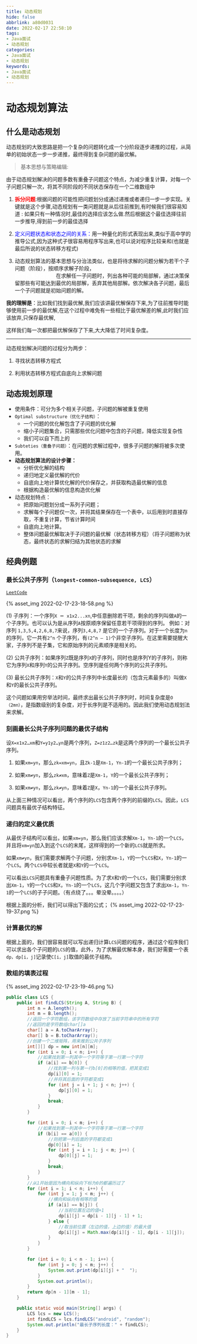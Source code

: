 ```yaml
---
title: 动态规划
hide: false
abbrlink: a80d0031
date: 2022-02-17 22:58:10
tags:
- Java面试
- 动态规划
categories:
- Java面试
- 动态规划
keywords:
- Java面试
- 动态规划
---
```


# 动态规划算法

## 什么是动态规划

动态规划的大致思路是把一个复杂的问题转化成一个分阶段逐步递推的过程，从简单的初始状态一步一步递推，最终得到复杂问题的最优解。

> 基本思想与策略编辑:

由于动态规划解决的问题多数有重叠子问题这个特点，为减少重复计算，对每一个子问题只解一次，将其不同阶段的不同状态保存在一个二维数组中

<!-- more -->

1. <font color="red">**拆分问题**</font>:根据问题的可能性把问题划分成通过递推或者递归一步一步实现。关键就是这个步骤,动态规划有一类问题就是从后往前推到,有时候我们很容易知道 : 如果只有一种情况时,最佳的选择应该怎么做.然后根据这个最佳选择往前一步推导,得到前一步的最佳选择

2. <font color="blue">定义问题状态和状态之间的关系：</font>用一种量化的形式表现出来,类似于高中学的推导公式,因为这种式子很容易用程序写出来,也可以说对程序比较亲和(也就是最后所说的状态转移方程式)

3. 动态规划算法的基本思想与分治法类似，也是将待求解的问题分解为若干个子问题（阶段），按顺序求解子阶段，<font color="white">前一子问题的解，为后一子问题的求解提供了有用的信息。</font>在求解任一子问题时，列出各种可能的局部解，通过决策保留那些有可能达到最优的局部解，丢弃其他局部解。依次解决各子问题，最后一个子问题就是初始问题的解。

**我的理解是**：比如我们找到最优解,我们应该讲最优解保存下来,为了往前推导时能够使用前一步的最优解,在这个过程中难免有一些相比于最优解差的解,此时我们应该放弃,只保存最优解,

这样我们每一次都把最优解保存了下来,大大降低了时间复杂度。
<hr/>

动态规划解决问题的过程分为两步：

1. 寻找状态转移方程式

2. 利用状态转移方程式自底向上求解问题

## 动态规划原理

- 使用条件：可分为多个相关子问题，子问题的解被重复使用
- `Optimal substructure（优化子结构）`：
   -  一个问题的优化解包含了子问题的优化解
   -  缩小子问题集合，只需那些优化问题中包含的子问题，降低实现复杂性
   -  我们可以自下而上的
- `Subteties（重叠子问题）`：在问题的求解过程中，很多子问题的解将被多次使用。
- **动态规划算法的设计步骤：**
    - 分析优化解的结构
    - 递归地定义最优解的代价
    - 自底向上地计算优化解的代价保存之，并获取构造最优解的信息
    - 根据构造最优解的信息构造优化解
- 动态规划特点：
    - 把原始问题划分成一系列子问题；
    - 求解每个子问题仅一次，并将其结果保存在一个表中，以后用到时直接存取，不重复计算，节省计算时间
    - 自底向上地计算。
    - 整体问题最优解取决于子问题的最优解（状态转移方程）（将子问题称为状态，最终状态的求解归结为其他状态的求解


## 经典例题

### 最长公共子序列（`longest-common-subsequence, LCS`） 

[`LeetCode`](https://leetcode-cn.com/problems/longest-common-subsequence/)

{% asset_img 2022-02-17-23-18-58.png %}

(1) 子序列：一个序列`X ＝ x1x2...xn`,中任意删除若干项，剩余的序列叫做`A`的一个子序列。也可以认为是从序列`A`按原顺序保留任意若干项得到的序列。
      例如：对序列 `1,3,5,4,2,6,8,7`来说，序列`3,4,8,7` 是它的一个子序列。对于一个长度为`n`的序列，它一共有`2^n` 个子序列，有`(2^n – 1)`个非空子序列。在这里需要提醒大家，子序列不是子集，它和原始序列的元素顺序是相关的。

(2) 公共子序列：如果序列`Z`既是序列`X`的子序列，同时也是序列Y的子序列，则称它为序列`X`和序列`Y`的公共子序列。空序列是任何两个序列的公共子序列。

(3) 最长公共子序列：`X`和`Y`的公共子序列中长度最长的（包含元素最多的）叫做`X`和`Y`的最长公共子序列。

这个问题如果用穷举法时间，最终求出最长公共子序列时，时间复杂度是`Ο（2mn）`，是指数级别的复杂度，对于长序列是不适用的。因此我们使用动态规划法来求解。
### 刻画最长公共子序列问题的最优子结构  

设`X=x1x2…xm`和`Y=y1y2…yn`是两个序列，`Z=z1z2…zk`是这两个序列的一个最长公共子序列。

1. 如果`xm=yn`，那么`zk=xm=yn`，且`Zk-1`是`Xm-1`，`Yn-1`的一个最长公共子序列；

2. 如果`xm≠yn`，那么`zk≠xm`，意味着`Z`是`Xm-1`，`Y`的一个最长公共子序列；

3. 如果`xm≠yn`，那么`zk≠yn`，意味着`Z`是`X`，`Yn-1`的一个最长公共子序列。

从上面三种情况可以看出，两个序列的`LCS`包含两个序列的前缀的`LCS`。因此，`LCS`问题具有最优子结构特征。

### 递归的定义最优质

从最优子结构可以看出，如果`xm=yn`，那么我们应该求解`Xm-1`，`Yn-1`的一个`LCS`，并且将`xm=yn`加入到这个`LCS`的末尾，这样得到的一个新的`LCS`就是所求。

如果`xm≠yn`，我们需要求解两个子问题，分别求`Xm-1`，`Y`的一个`LCS`和`X`，`Yn-1`的一个`LCS`。两个`LCS`中较长者就是`X`和`Y`的一个`LCS`。

可以看出`LCS`问题具有重叠子问题性质。为了求`X`和`Y`的一个`LCS`，我们需要分别求出`Xm-1`，`Y`的一个`LCS`和`X`，`Yn-1`的一个`LCS`，这几个字问题又包含了求出`Xm-1`，`Yn-1`的一个`LCS`的子子问题。（有点绕了。。。晕没晕。。。。）

根据上面的分析，我们可以得出下面的公式；
{% asset_img 2022-02-17-23-19-37.png %}

### 计算最优的解
 根据上面的，我们很容易就可以写出递归计算`LCS`问题的程序，通过这个程序我们可以求出各个子问题的`LCS`的值，此外，为了求解最优解本身，我们好需要一个表`dp，dp[i，j]`记录使`C[i，j]`取值的最优子结构。
### 数组的填表过程

{% asset_img 2022-02-17-23-19-46.png %}

```java
public class LCS {
    public int findLCS(String A, String B) {
        int n = A.length();
        int m = B.length();
        //返回一个字符数组，该字符数组中存放了当前字符串中的所有字符
        //返回的是字符数组char[]a
        char[] a = A.toCharArray();
        char[] b = B.toCharArray();
        //创建一个二维矩阵，用来推到公共子序列
        int[][] dp = new int[n][m];
        for (int i = 0; i < n; i++) {
            //如果找到第一列其中一个字符等于第一行第一个字符
            if (a[i] == b[0]) {
                //找到第一列与第一行b[0]的相等的值，把其变成1
                dp[i][0] = 1;
                //并将其后面的字符都变成1
                for (int j = i + 1; j < n; j++) {
                    dp[j][0] = 1;
                }
                break;
            }
        }

        for (int i = 0; i < m; i++) {
            //如果找到第一列其中一个字符等于第一行第一个字符
            if (b[i] == a[0]) {
                //则把第一列后面的字符都变成1
                dp[0][i] = 1;
                for (int j = i + 1; j < m; j++) {
                    dp[0][j] = 1;
                }
                break;
            }
        }
        //从1开始是因为横向和纵向下标为0的都遍历过了
        for (int i = 1; i < n; i++) {
            for (int j = 1; j < m; j++) {
                //横向和纵向有相等的值
                if (a[i] == b[j]) {
                    //当前位置左边的值+1
                    dp[i][j] = dp[i - 1][j - 1] + 1;
                } else {
                    //取当前位置（左边的值，上边的值）的最大值
                    dp[i][j] = Math.max(dp[i][j - 1], dp[i - 1][j]);
                }
            }
        }

        for (int i = 0; i < n - 1; i++) {
            for (int j = 0; j < m; j++) {
                System.out.print(dp[i][j] + "  ");
            }
            System.out.println();
        }
        return dp[n - 1][m - 1];
    }

    public static void main(String[] args) {
        LCS lcs = new LCS();
        int findLCS = lcs.findLCS("android", "random");
        System.out.println("最长子序列长度：" + findLCS);
    }
}
```







